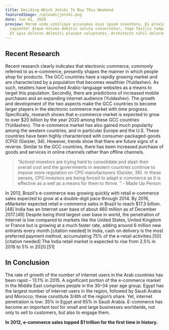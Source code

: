 ```yaml
---
title: Deciding Which Jetski To Buy This Weekend
featuredImage: /uploads/jetski.png
date: Jun 01, 2020
preview: Rerum unde similique accusamus eius ipsum inventore. Ex provident qui
  sapiente! Atque minima debitis soluta consectetur, fuga facilis tempore esse?
  Et ipsa dolores deleniti placeat voluptates. Architecto nihil dolorem
---
```


## [](https://authorsite.netlify.app/blog/blue-things-now-available/#recent-research)**Recent Research**

Recent research clearly indicates that electronic commerce, commonly referred to as e-commerce, presently shapes the manner in which people shop for products. The GCC countries have a rapidly growing market and are characterized by a population that becomes wealthier (Yuldashev). As such, retailers have launched Arabic-language websites as a means to target this population. Secondly, there are predictions of increased mobile purchases and an expanding internet audience (Yuldashev). The growth and development of the two aspects make the GCC countries to become larger players in the electronic commerce market with time progress. Specifically, research shows that e-commerce market is expected to grow to over \$20 billion by the year 2020 among these GCC countries (Yuldashev). The e-commerce market has also gained much popularity among the western countries, and in particular Europe and the U.S. These countries have been highly characterized with consumer-packaged-goods (CPG) (Geisler, 34). However, trends show that there are future signs of a reverse. Similar to the GCC countries, there has been increased purchase of goods and services in online channels rather than offline channels.

> "Activist investors are trying hard to consolidate and slash their overall cost and the governments in western countries continue to impose more regulation on CPG manufacturers (Geisler, 36). In these senses, CPG investors are being forced to adapt e-commerce as it is effective as a well as a means for them to thrive. " - Made Up Person

In 2013, Brazil's e-commerce was growing quickly with retail e-commerce sales expected to grow at a double-digit pace through 2014. By 2016, eMarketer expected retail e-commerce sales in Brazil to reach \$17.3 billion.\[48] India has an Internet user base of about 460 million as of December 2017.\[49] Despite being third largest user base in world, the penetration of Internet is low compared to markets like the United States, United Kingdom or France but is growing at a much faster rate, adding around 6 million new entrants every month.\[citation needed] In India, cash on delivery is the most preferred payment method, accumulating 75% of the e-retail activities.\[50]\[citation needed] The India retail market is expected to rise from 2.5% in 2016 to 5% in 2020.\[51]

## [](https://authorsite.netlify.app/blog/blue-things-now-available/#in-conclusion)**In Conclusion**

The rate of growth of the number of internet users in the Arab countries has been rapid – 13.1% in 2015. A significant portion of the e-commerce market in the Middle East comprises people in the 30–34 year age group. Egypt has the largest number of internet users in the region, followed by Saudi Arabia and Morocco; these constitute 3/4th of the region’s share. Yet, internet penetration is low: 35% in Egypt and 65% in Saudi Arabia. E-commerce has become an important tool for small and large businesses worldwide, not only to sell to customers, but also to engage them.

**In 2012, e-commerce sales topped \$1 trillion for the first time in history.**

